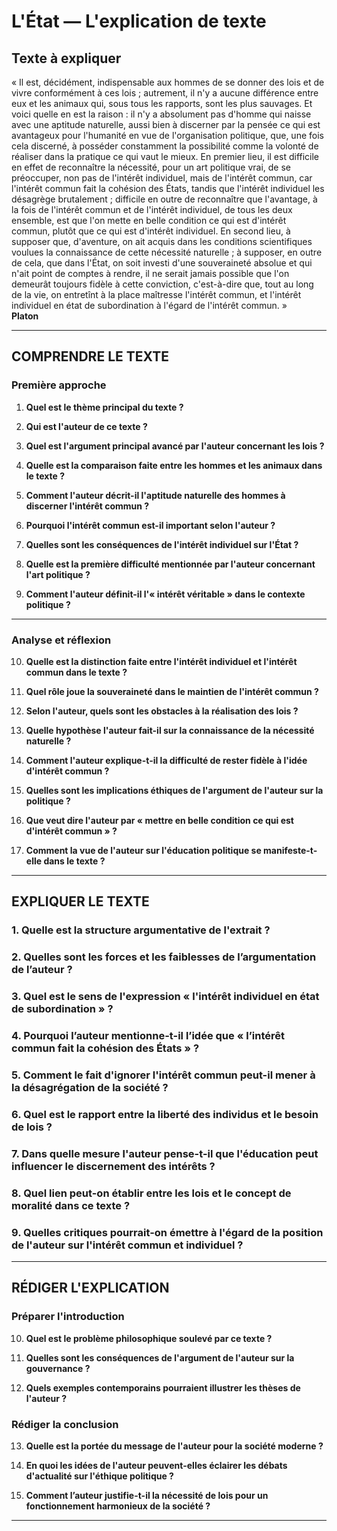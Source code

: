 # L'État — L'explication de texte

## Texte à expliquer
« Il est, décidément, indispensable aux hommes de se donner des lois et de vivre conformément à ces lois ; autrement, il n'y a aucune différence entre eux et les animaux qui, sous tous les rapports, sont les plus sauvages. Et voici quelle en est la raison : il n'y a absolument pas d'homme qui naisse avec une aptitude naturelle, aussi bien à discerner par la pensée ce qui est avantageux pour l'humanité en vue de l'organisation politique, que, une fois cela discerné, à posséder constamment la possibilité comme la volonté de réaliser dans la pratique ce qui vaut le mieux. En premier lieu, il est difficile en effet de reconnaître la nécessité, pour un art politique vrai, de se préoccuper, non pas de l'intérêt individuel, mais de l'intérêt commun, car l'intérêt commun fait la cohésion des États, tandis que l'intérêt individuel les désagrège brutalement ; difficile en outre de reconnaître que l'avantage, à la fois de l'intérêt commun et de l'intérêt individuel, de tous les deux ensemble, est que l'on mette en belle condition ce qui est d'intérêt commun, plutôt que ce qui est d'intérêt individuel. En second lieu, à supposer que, d'aventure, on ait acquis dans les conditions scientifiques voulues la connaissance de cette nécessité naturelle ; à supposer, en outre de cela, que dans l'État, on soit investi d'une souveraineté absolue et qui n'ait point de comptes à rendre, il ne serait jamais possible que l'on demeurât toujours fidèle à cette conviction, c'est-à-dire que, tout au long de la vie, on entretînt à la place maîtresse l'intérêt commun, et l'intérêt individuel en état de subordination à l'égard de l'intérêt commun. »  
**Platon**

---

## COMPRENDRE LE TEXTE

### Première approche

1. **Quel est le thème principal du texte ?**

2. **Qui est l'auteur de ce texte ?**

3. **Quel est l'argument principal avancé par l'auteur concernant les lois ?**

4. **Quelle est la comparaison faite entre les hommes et les animaux dans le texte ?**

5. **Comment l'auteur décrit-il l'aptitude naturelle des hommes à discerner l'intérêt commun ?**

6. **Pourquoi l'intérêt commun est-il important selon l'auteur ?**

7. **Quelles sont les conséquences de l'intérêt individuel sur l'État ?**

8. **Quelle est la première difficulté mentionnée par l'auteur concernant l'art politique ?**

9. **Comment l'auteur définit-il l'« intérêt véritable » dans le contexte politique ?**

---

### Analyse et réflexion

10. **Quelle est la distinction faite entre l'intérêt individuel et l'intérêt commun dans le texte ?**

11. **Quel rôle joue la souveraineté dans le maintien de l'intérêt commun ?**

12. **Selon l'auteur, quels sont les obstacles à la réalisation des lois ?**

13. **Quelle hypothèse l'auteur fait-il sur la connaissance de la nécessité naturelle ?**

14. **Comment l'auteur explique-t-il la difficulté de rester fidèle à l'idée d'intérêt commun ?**

15. **Quelles sont les implications éthiques de l'argument de l'auteur sur la politique ?**

16. **Que veut dire l'auteur par « mettre en belle condition ce qui est d'intérêt commun » ?**

17. **Comment la vue de l'auteur sur l'éducation politique se manifeste-t-elle dans le texte ?**

---

## EXPLIQUER LE TEXTE

### 1. Quelle est la structure argumentative de l'extrait ?

### 2. Quelles sont les forces et les faiblesses de l’argumentation de l’auteur ?

### 3. Quel est le sens de l'expression « l'intérêt individuel en état de subordination » ?

### 4. Pourquoi l’auteur mentionne-t-il l’idée que « l’intérêt commun fait la cohésion des États » ?

### 5. Comment le fait d'ignorer l'intérêt commun peut-il mener à la désagrégation de la société ?

### 6. Quel est le rapport entre la liberté des individus et le besoin de lois ?

### 7. Dans quelle mesure l'auteur pense-t-il que l'éducation peut influencer le discernement des intérêts ?

### 8. Quel lien peut-on établir entre les lois et le concept de moralité dans ce texte ?

### 9. Quelles critiques pourrait-on émettre à l'égard de la position de l'auteur sur l'intérêt commun et individuel ?

---

## RÉDIGER L'EXPLICATION

### Préparer l'introduction

10. **Quel est le problème philosophique soulevé par ce texte ?**

11. **Quelles sont les conséquences de l'argument de l'auteur sur la gouvernance ?**

12. **Quels exemples contemporains pourraient illustrer les thèses de l'auteur ?**

### Rédiger la conclusion

13. **Quelle est la portée du message de l'auteur pour la société moderne ?**

14. **En quoi les idées de l'auteur peuvent-elles éclairer les débats d'actualité sur l'éthique politique ?**

15. **Comment l’auteur justifie-t-il la nécessité de lois pour un fonctionnement harmonieux de la société ?**

---